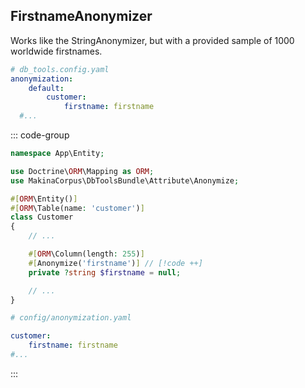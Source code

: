 ## FirstnameAnonymizer

Works like the StringAnonymizer, but with a provided sample of 1000 worldwide firstnames.

<div class=standalone>

```yaml [YAML]
# db_tools.config.yaml
anonymization:
    default:
        customer:
            firstname: firstname
  #...
```

</div>
<div class="symfony">

::: code-group
```php [Attribute]
namespace App\Entity;

use Doctrine\ORM\Mapping as ORM;
use MakinaCorpus\DbToolsBundle\Attribute\Anonymize;

#[ORM\Entity()]
#[ORM\Table(name: 'customer')]
class Customer
{
    // ...

    #[ORM\Column(length: 255)]
    #[Anonymize('firstname')] // [!code ++]
    private ?string $firstname = null;

    // ...
}
```

```yaml [YAML]
# config/anonymization.yaml

customer:
    firstname: firstname
#...
```
:::

</div>
